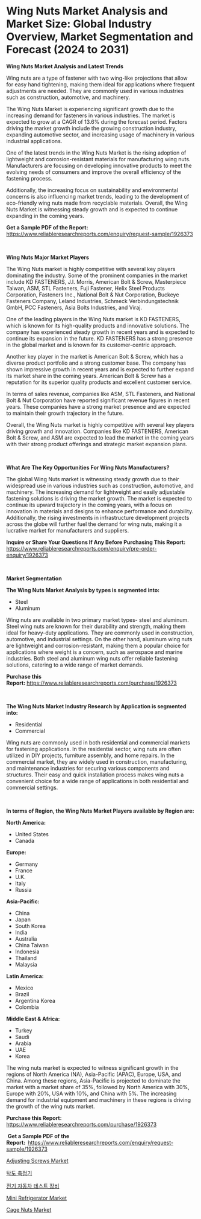 <p><h1>Wing Nuts Market Analysis and Market Size: Global Industry Overview, Market Segmentation and Forecast (2024 to 2031)</h1></p><p><strong>Wing Nuts Market Analysis and Latest Trends</strong></p>
<p><p>Wing nuts are a type of fastener with two wing-like projections that allow for easy hand tightening, making them ideal for applications where frequent adjustments are needed. They are commonly used in various industries such as construction, automotive, and machinery.</p><p>The Wing Nuts Market is experiencing significant growth due to the increasing demand for fasteners in various industries. The market is expected to grow at a CAGR of 13.6% during the forecast period. Factors driving the market growth include the growing construction industry, expanding automotive sector, and increasing usage of machinery in various industrial applications.</p><p>One of the latest trends in the Wing Nuts Market is the rising adoption of lightweight and corrosion-resistant materials for manufacturing wing nuts. Manufacturers are focusing on developing innovative products to meet the evolving needs of consumers and improve the overall efficiency of the fastening process.</p><p>Additionally, the increasing focus on sustainability and environmental concerns is also influencing market trends, leading to the development of eco-friendly wing nuts made from recyclable materials. Overall, the Wing Nuts Market is witnessing steady growth and is expected to continue expanding in the coming years.</p></p>
<p><strong>Get a Sample PDF of the Report:&nbsp;</strong> <a href="https://www.reliableresearchreports.com/enquiry/request-sample/1926373">https://www.reliableresearchreports.com/enquiry/request-sample/1926373</a></p>
<p>&nbsp;</p>
<p><strong>Wing Nuts Major Market Players</strong></p>
<p><p>The Wing Nuts market is highly competitive with several key players dominating the industry. Some of the prominent companies in the market include KD FASTENERS, J.I. Morris, American Bolt & Screw, Masterpiece Taiwan, ASM, STL Fasteners, Fuji Fastener, Helix Steel Products Corporation, Fasteners Inc., National Bolt & Nut Corporation, Buckeye Fasteners Company, Leland Industries, Schmeck Verbindungstechnik GmbH, PCC Fasteners, Asia Bolts Industries, and Viraj.</p><p>One of the leading players in the Wing Nuts market is KD FASTENERS, which is known for its high-quality products and innovative solutions. The company has experienced steady growth in recent years and is expected to continue its expansion in the future. KD FASTENERS has a strong presence in the global market and is known for its customer-centric approach.</p><p>Another key player in the market is American Bolt & Screw, which has a diverse product portfolio and a strong customer base. The company has shown impressive growth in recent years and is expected to further expand its market share in the coming years. American Bolt & Screw has a reputation for its superior quality products and excellent customer service.</p><p>In terms of sales revenue, companies like ASM, STL Fasteners, and National Bolt & Nut Corporation have reported significant revenue figures in recent years. These companies have a strong market presence and are expected to maintain their growth trajectory in the future.</p><p>Overall, the Wing Nuts market is highly competitive with several key players driving growth and innovation. Companies like KD FASTENERS, American Bolt & Screw, and ASM are expected to lead the market in the coming years with their strong product offerings and strategic market expansion plans.</p></p>
<p>&nbsp;</p>
<p><strong>What Are The Key Opportunities For Wing Nuts Manufacturers?</strong></p>
<p><p>The global Wing Nuts market is witnessing steady growth due to their widespread use in various industries such as construction, automotive, and machinery. The increasing demand for lightweight and easily adjustable fastening solutions is driving the market growth. The market is expected to continue its upward trajectory in the coming years, with a focus on innovation in materials and designs to enhance performance and durability. Additionally, the rising investments in infrastructure development projects across the globe will further fuel the demand for wing nuts, making it a lucrative market for manufacturers and suppliers.</p></p>
<p><strong>Inquire or Share Your Questions If Any Before Purchasing This Report:</strong> <a href="https://www.reliableresearchreports.com/enquiry/pre-order-enquiry/1926373">https://www.reliableresearchreports.com/enquiry/pre-order-enquiry/1926373</a></p>
<p>&nbsp;</p>
<p><strong>Market Segmentation</strong></p>
<p><strong>The Wing Nuts Market Analysis by types is segmented into:</strong></p>
<p><ul><li>Steel</li><li>Aluminum</li></ul></p>
<p><p>Wing nuts are available in two primary market types- steel and aluminum. Steel wing nuts are known for their durability and strength, making them ideal for heavy-duty applications. They are commonly used in construction, automotive, and industrial settings. On the other hand, aluminum wing nuts are lightweight and corrosion-resistant, making them a popular choice for applications where weight is a concern, such as aerospace and marine industries. Both steel and aluminum wing nuts offer reliable fastening solutions, catering to a wide range of market demands.</p></p>
<p><strong>Purchase this Report:&nbsp;</strong><a href="https://www.reliableresearchreports.com/purchase/1926373">https://www.reliableresearchreports.com/purchase/1926373</a></p>
<p>&nbsp;</p>
<p><strong>The Wing Nuts Market Industry Research by Application is segmented into:</strong></p>
<p><ul><li>Residential</li><li>Commercial</li></ul></p>
<p><p>Wing nuts are commonly used in both residential and commercial markets for fastening applications. In the residential sector, wing nuts are often utilized in DIY projects, furniture assembly, and home repairs. In the commercial market, they are widely used in construction, manufacturing, and maintenance industries for securing various components and structures. Their easy and quick installation process makes wing nuts a convenient choice for a wide range of applications in both residential and commercial settings.</p></p>
<p>&nbsp;</p>
<p><strong>In terms of Region, the Wing Nuts Market Players available by Region are:</strong></p>
<p>
    <p> <strong> North America: </strong>
        <ul>
            <li>United States</li>
            <li>Canada</li>
        </ul>
        </p> 
    <p> <strong> Europe: </strong>
        <ul>
            <li>Germany</li>
            <li>France</li>
            <li>U.K.</li>
            <li>Italy</li>
            <li>Russia</li>
        </ul>
        </p> 
    <p> <strong> Asia-Pacific: </strong>
        <ul>
            <li>China</li>
            <li>Japan</li>
            <li>South Korea</li>
            <li>India</li>
            <li>Australia</li>
            <li>China Taiwan</li>
            <li>Indonesia</li>
            <li>Thailand</li>
            <li>Malaysia</li>
        </ul>
        </p> 
    <p> <strong> Latin America: </strong>
        <ul>
            <li>Mexico</li>
            <li>Brazil</li>
            <li>Argentina Korea</li>
            <li>Colombia</li>
        </ul>
        </p> 
    <p> <strong> Middle East & Africa: </strong>
        <ul>
            <li>Turkey</li>
            <li>Saudi</li>
            <li>Arabia</li>
            <li>UAE</li>
            <li>Korea</li>
        </ul>
    </p>
    </p>
<p><p>The wing nuts market is expected to witness significant growth in the regions of North America (NA), Asia-Pacific (APAC), Europe, USA, and China. Among these regions, Asia-Pacific is projected to dominate the market with a market share of 35%, followed by North America with 30%, Europe with 20%, USA with 10%, and China with 5%. The increasing demand for industrial equipment and machinery in these regions is driving the growth of the wing nuts market.</p></p>
<p><strong>Purchase this Report: </strong><a href="https://www.reliableresearchreports.com/purchase/1926373">https://www.reliableresearchreports.com/purchase/1926373</a></p>
<p>&nbsp;<strong>Get a Sample PDF of the Report:&nbsp;&nbsp;</strong><a href="https://www.reliableresearchreports.com/enquiry/request-sample/1926373">https://www.reliableresearchreports.com/enquiry/request-sample/1926373</a></p>
<p><strong></strong></p>
<p><p><a href="https://github.com/Airanohannonzb68e5pb53oc1/Market-Research-Report-List-1/blob/main/adjusting-screws-market.md">Adjusting Screws Market</a></p><p><a href="https://github.com/bvubpqd5241630/Market-Research-Report-List-1/blob/main/8899194184764.md">탁도 측정기</a></p><p><a href="https://github.com/khytkeqagplkzqvh/Market-Research-Report-List-1/blob/main/1479901184765.md">전기 자동차 테스트 장비</a></p><p><a href="https://view.publitas.com/reportprime-1/mini-refrigerator-market-size-market-share-and-global-market-analysis-report-2024-2031/">Mini Refrigerator Market</a></p><p><a href="https://github.com/fiixsa/Market-Research-Report-List-1/blob/main/cage-nuts-market.md">Cage Nuts Market</a></p></p>